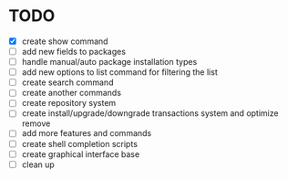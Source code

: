 
# TODO

- [x] create show command
- [ ] add new fields to packages
- [ ] handle manual/auto package installation types
- [ ] add new options to list command for filtering the list
- [ ] create search command
- [ ] create another commands
- [ ] create repository system
- [ ] create install/upgrade/downgrade transactions system and optimize remove
- [ ] add more features and commands
- [ ] create shell completion scripts
- [ ] create graphical interface base
- [ ] clean up
